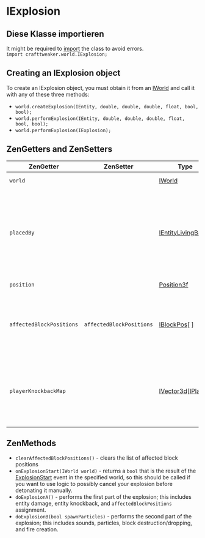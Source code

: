 # IExplosion

## Diese Klasse importieren
It might be required to [import](/AdvancedFunctions/Import/) the class to avoid errors.  
`import crafttweaker.world.IExplosion;`

## Creating an IExplosion object
To create an IExplosion object, you must obtain it from an [IWorld](/Vanilla/World/IWorld/) and call it with any of these three methods:
 * `world.createExplosion(IEntity, double, double, double, float, bool, bool);`
 * `world.performExplosion(IEntity, double, double, double, float, bool, bool);`
 * `world.performExplosion(IExplosion);`

## ZenGetters and ZenSetters
| ZenGetter                | ZenSetter                | Type                                                                             | Beschreibung                                                                                                                                                  |
| ------------------------ | ------------------------ | -------------------------------------------------------------------------------- | ------------------------------------------------------------------------------------------------------------------------------------------------------------- |
| `world`                  |                          | [IWorld](/Vanilla/World/IWorld/)                                                 | The world of the explosion.                                                                                                                                   |
| `placedBy`               |                          | [IEntityLivingBase](/Vanilla/Entities/IEntityLivingBase/)                        | The entity that initiated the explosion. If the explosion was caused by TNT, the entity is the entity that placed down the TNT, if applicable. Can be `null`. |
| `position`               |                          | [Position3f](/Vanilla/Utils/Position3f/)                                         | The position of the explosion.                                                                                                                                |
| `affectedBlockPositions` | `affectedBlockPositions` | [IBlockPos](/Vanilla/World/IBlockPos/)\[ \]                                    | A list of block positions that the explosion affects. May be null/empty before `doExplosionA()` is called.                                                    |
| `playerKnockbackMap`     |                          | [IVector3d](/Vanilla/World/IVector3d/)\[[IPlayer](/Vanilla/Players/IPlayer/)\] | A map of players in the explosion area mapped to their respective knockbacks taken from the explosion.                                                        |

## ZenMethods
 * `clearAffectedBlockPositions()` - clears the list of affected block positions
 * `onExplosionStart(IWorld world)` - returns a `bool` that is the result of the [ExplosionStart](/Vanilla/Events/Events/ExplosionStart/) event in the specified world, so this should be called if you want to use logic to possibly cancel your explosion before detonating it manually.
 * `doExplosionA()` - performs the first part of the explosion; this includes entity damage, entity knockback, and `affectedBlockPositions` assignment.
 * `doExplosionB(bool spawnParticles)` - performs the second part of the explosion; this includes sounds, particles, block destruction/dropping, and fire creation.
